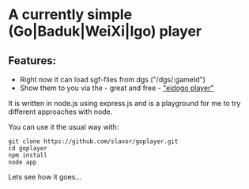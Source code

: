 A currently simple (Go|Baduk|WeiXi|Igo) player
==============================================

Features:
---------
 *   Right now it can load sgf-files from dgs ("/dgs/:gameId")
 *   Show them to you via the - great and free -  ["eidogo player"](http://eidogo.com/)

It is written in node.js using express.js and is a playground for me to try different approaches with node.

You can use it the usual way with:

    git clone https://github.com/slaxor/goplayer.git
    cd goplayer
    npm install
    node app

Lets see how it goes…

